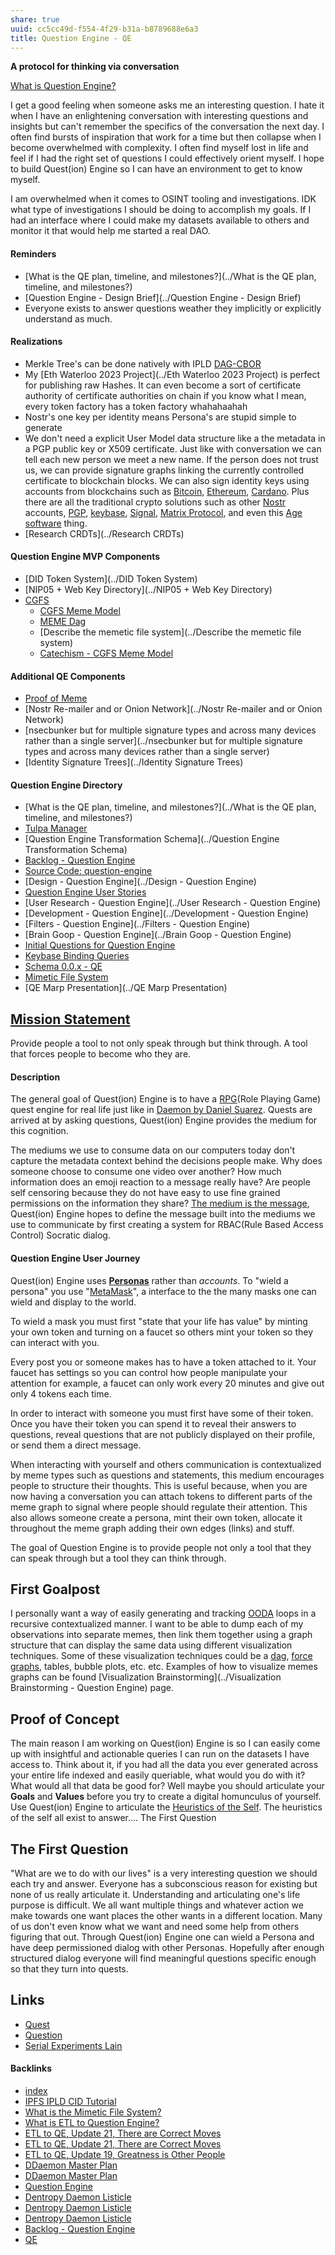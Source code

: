 ```yaml
---
share: true
uuid: cc5cc49d-f554-4f29-b31a-b8789688e6a3
title: Question Engine - QE
---
```

**A protocol for thinking via conversation**

[What is Question Engine?](../c9ad4625-84be-4210-967a-c45bb3ec11ce)


I get a good feeling when someone asks me an interesting question. I hate it when I have an enlightening conversation with interesting questions and insights but can't remember the specifics of the conversation the next day. I often find bursts of inspiration that work for a time but then collapse when I become overwhelmed with complexity. I often find myself lost in life and feel if I had the right set of questions I could effectively orient myself. I hope to build Quest(ion) Engine so I can have an environment to get to know myself.

I am overwhelmed when it comes to OSINT tooling and investigations. IDK what type of investigations I should be doing to accomplish my goals. If I had an interface where I could make my datasets available to others and monitor it that would help me started a real DAO.

#### Reminders

* [What is the QE plan, timeline, and milestones?](../What is the QE plan, timeline, and milestones?)
* [Question Engine - Design Brief](../Question Engine - Design Brief)
* Everyone exists to answer questions weather they implicitly or explicitly understand as much.

#### Realizations

* Merkle Tree's can be done natively with IPLD [DAG-CBOR](../fa043837-1b3a-4ef1-b532-26dc6c53eadf)
* My [Eth Waterloo 2023 Project](../Eth Waterloo 2023 Project) is perfect for publishing raw Hashes. It can even become a sort of certificate authority of certificate authorities on chain if you know what I mean, every token factory has a token factory whahahaahah 
* Nostr's one key per identity means Persona's are stupid simple to generate
* We don't need a explicit User Model data structure like a the metadata in a PGP public key or X509 certificate. Just like with conversation we can tell each new person we meet a new name. If the person does not trust us, we can provide signature graphs linking the currently controlled certificate to blockchain blocks. We can also sign identity keys using accounts from blockchains such as [Bitcoin](../661f0e89-294a-4700-b640-2b11b5ed1f19), [Ethereum](../76ac962e-ea08-4b00-95e7-aa798b16a502), [Cardano](../74778dbf-42db-4cd9-b325-3c51d33e8647). Plus there are all the traditional crypto solutions such as other [Nostr](../78abfe73-37cb-4f3b-9e08-faad85669fb7) accounts, [PGP](../5df9b58c-313a-42ac-a127-c48bcb1d8bcb), [keybase](../d327da7e-0881-4517-8a8f-c20190efeaa4), [Signal](../e7a856fa-454b-42be-9509-110980d279fc), [Matrix Protocol](../2ee75330-e978-4eec-ae45-7df5576815e6), and even this [Age software](../fb4bc5ab-ea80-4856-a0ba-f2396175a226) thing.
* [Research CRDTs](../Research CRDTs)

#### Question Engine MVP Components

* [DID Token System](../DID Token System)
* [NIP05 + Web Key Directory](../NIP05 + Web Key Directory)
* [CGFS](../6ca740f7-9928-4997-9cc1-2cc6db297117)
	* [CGFS Meme Model](../88bdf6a2-d788-4352-bb46-373a72542d71)
	* [MEME Dag](../f6fac773-efe2-4a89-abd0-d65ecc028871)
	* [Describe the memetic file system](../Describe the memetic file system)
	* [Catechism - CGFS Meme Model](../f8a441e8-67b1-4672-9dad-a1ad8ed192a2)

#### Additional QE Components

* [Proof of Meme](../54aec5a1-5f9d-4998-9d19-cab96d81119c)
* [Nostr Re-mailer and or Onion Network](../Nostr Re-mailer and or Onion Network)
* [nsecbunker but for multiple signature types and across many devices rather than a single server](../nsecbunker but for multiple signature types and across many devices rather than a single server)
* [Identity Signature Trees](../Identity Signature Trees)

#### Question Engine Directory

* [What is the QE plan, timeline, and milestones?](../What is the QE plan, timeline, and milestones?)
* [Tulpa Manager](../e851f5ad-51f5-4c68-b844-88e27c5d07f6)
* [Question Engine Transformation Schema](../Question Engine Transformation Schema)
* [Backlog - Question Engine](../889c6648-4cf6-4887-848e-b01c4e5f1e71)
* [Source Code: question-engine](https://gitlab.com/ddaemon/question-engine)
* [Design - Question Engine](../Design - Question Engine)
* [Question Engine User Stories](../f137b314-579f-42ab-8be5-1c72bf9ebcd9)
* [User Research - Question Engine](../User Research - Question Engine)
* [Development - Question Engine](../Development - Question Engine)
* [Filters - Question Engine](../Filters - Question Engine)
* [Brain Goop - Question Engine](../Brain Goop - Question Engine)
* [Initial Questions for Question Engine](../344c2005-e043-44c9-82a2-1ae504cdee33)
* [Keybase Binding Queries](../da8ee43f-5075-4547-a583-65a941185d4a)
* [Schema 0.0.x - QE](../a8d5e7ea-e112-4625-96c7-9ac3513c36c9)
* [Mimetic File System](../d6bc0e0e-54f2-4389-a143-3bb60f8daa61)
* [QE Marp Presentation](../QE Marp Presentation)

## [Mission Statement](../e99c7bdd-3987-441e-a043-bcc81d6d2b29)

Provide people a tool to not only speak through but think through. A tool that forces people to become who they are.

#### Description

The general goal of Quest(ion) Engine is to have a [RPG](../808187e0-b056-4cc0-8152-d59e581b6ecf)(Role Playing Game) quest engine for real life just like in [Daemon by Daniel Suarez](../96e5b489-1dc8-47ed-a058-25ac9da1cd40). Quests are arrived at by asking questions, Quest(ion) Engine provides the medium for this cognition.

The mediums we use to consume data on our computers today don't capture the metadata context behind the decisions people make. Why does someone choose to consume one video over another? How much information does an emoji reaction to a message really have? Are people self censoring because they do not have easy to use fine grained permissions on the information they share? [The medium is the message](../112002ce-a9e0-4067-90b5-ababb31c2d55), Quest(ion) Engine hopes to define the message built into the mediums we use to communicate by first creating a system for RBAC(Rule Based Access Control) Socratic dialog.

#### Question Engine User Journey

Quest(ion) Engine uses **[Personas](../7bde7781-e2c6-4229-84d8-057eb0fc58fa)** rather than *accounts*. To "wield a persona" you use "[MetaMask](../037fca47-315e-46e3-a9f0-fc5dbc3ca4ef)", a interface to the the many masks one can wield and display to the world.

To wield a mask you must first "state that your life has value" by minting your own token and turning on a faucet so others mint your token so they can interact with you.

Every post you or someone makes has to have a token attached to it. Your faucet has settings so you can control how people manipulate your attention for example, a faucet can only work every 20 minutes and give out only 4 tokens each time. 

In order to interact with someone you must first have some of their token. Once you have their token you can spend it to reveal their answers to questions, reveal questions that are not publicly displayed on their profile, or send them a direct message.

When interacting with yourself and others communication is contextualized by meme types such as questions and statements, this medium encourages people to structure their thoughts. This is useful because, when you are now having a conversation you can attach tokens to different parts of the meme graph to signal where people should regulate their attention. This also allows someone create a persona, mint their own token, allocate it throughout the meme graph adding their own edges (links) and stuff. 

The goal of Question Engine is to provide people not only a tool that they can speak through but a tool they can think through.

## First Goalpost

I personally want a way of easily generating and tracking [OODA](../2040ddee-0202-4465-85db-ea0739f84fbf) loops in a recursive contextualized manner. I want to be able to dump each of my observations into separate memes, then link them together using a graph structure that can display the same data using different visualization techniques. Some of these visualization techniques could be a [dag](../react-digraph), [force graphs](../abb23e97-d984-42ec-bf1e-2e4f6b0adbfb), tables, bubble plots, etc. etc. Examples of how to visualize memes graphs can be found [Visualization Brainstorming](../Visualization Brainstorming - Question Engine) page. 

## Proof of Concept

The main reason I am working on Quest(ion) Engine is so I can easily come up with insightful and actionable queries I can run on the datasets I have access to. Think about it, if you had all the data you ever generated across your entire life indexed and easily queriable, what would you do with it? What would all that data be good for? Well maybe you should articulate your **Goals** and **Values** before you try to create a digital homunculus of yourself. Use Quest(ion) Engine to articulate the [Heuristics of the Self](../facbb38d-5a92-4c93-848f-b97fec6701aa). The heuristics of the self all exist to answer.... The First Question

## The First Question

"What are we to do with our lives" is a very interesting question we should each try and answer. Everyone has a subconscious reason for existing but none of us really articulate it. Understanding and articulating one's life purpose is difficult. We all want multiple things and whatever action we make towards one want places the other wants in a different location. Many of us don't even know what we want and need some help from others figuring that out. Through Quest(ion) Engine one can wield a Persona and have deep permissioned dialog with other Personas. Hopefully after enough structured dialog everyone will find meaningful questions specific enough so that they turn into quests.

## Links

* [Quest](../fbf58632-0593-4291-8dca-a0b2e6841750)
* [Question](../31ebcbb3-2de1-4e48-bdae-aac01c14add4)
* [Serial Experiments Lain](../a21bd76e-903f-477b-8855-03e2f2b50d91)


#### Backlinks

* [index](/146656b4-573a-4e42-8f00-239ab29eac3b)
* [IPFS IPLD CID Tutorial](/100d6889-e83d-4967-bec2-7e9424d8cd24)
* [What is the Mimetic File System?](/d6bc0e0e-54f2-4389-a143-3bb60f8daa61)
* [What is ETL to Question Engine?](/65d3b35b-b939-4da8-bd29-e206dd2ea9bc)
* [ETL to QE, Update 21, There are Correct Moves](/d6c6d932-5842-4fbc-a67d-1759c2c2bb02)
* [ETL to QE, Update 21, There are Correct Moves](/d6c6d932-5842-4fbc-a67d-1759c2c2bb02)
* [ETL to QE, Update 19, Greatness is Other People](/9e00b380-91e7-4092-98fd-838dc5fd21d8)
* [DDaemon Master Plan](/58fef7f0-c9dc-44b3-949f-1c034bc24cf2)
* [DDaemon Master Plan](/58fef7f0-c9dc-44b3-949f-1c034bc24cf2)
* [Question Engine](/7d2a0ebd-d4d1-4d2f-83ea-d256dc589625)
* [Dentropy Daemon Listicle](/15c66694-3dc9-4115-afb8-887a6e52ffea)
* [Dentropy Daemon Listicle](/15c66694-3dc9-4115-afb8-887a6e52ffea)
* [Dentropy Daemon Listicle](/15c66694-3dc9-4115-afb8-887a6e52ffea)
* [Backlog - Question Engine](/889c6648-4cf6-4887-848e-b01c4e5f1e71)
* [QE](/96fab60c-c9db-4d51-8388-5b51a595d302)